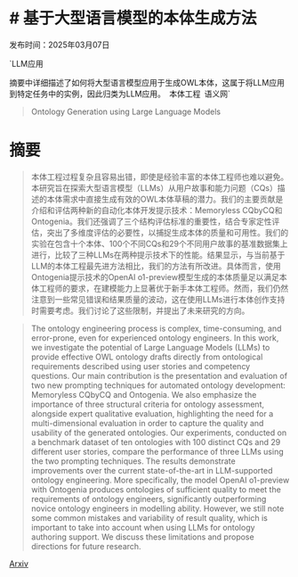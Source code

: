 # # 基于大型语言模型的本体生成方法

发布时间：2025年03月07日

`LLM应用

摘要中详细描述了如何将大型语言模型应用于生成OWL本体，这属于将LLM应用到特定任务中的实例，因此归类为LLM应用。` `本体工程` `语义网`

> Ontology Generation using Large Language Models

# 摘要

> 本体工程过程复杂且容易出错，即使是经验丰富的本体工程师也难以避免。本研究旨在探索大型语言模型（LLMs）从用户故事和能力问题（CQs）描述的本体需求中直接生成有效的OWL本体草稿的潜力。我们的主要贡献是介绍和评估两种新的自动化本体开发提示技术：Memoryless CQbyCQ和Ontogenia。我们还强调了三个结构评估标准的重要性，结合专家定性评估，突出了多维度评估的必要性，以捕捉生成本体的质量和可用性。我们的实验在包含十个本体、100个不同CQs和29个不同用户故事的基准数据集上进行，比较了三种LLMs在两种提示技术下的性能。结果显示，与当前基于LLM的本体工程最先进方法相比，我们的方法有所改进。具体而言，使用Ontogenia提示技术的OpenAI o1-preview模型生成的本体质量足以满足本体工程师的要求，在建模能力上显著优于新手本体工程师。然而，我们仍然注意到一些常见错误和结果质量的波动，这在使用LLMs进行本体创作支持时需要考虑。我们讨论了这些限制，并提出了未来研究的方向。

> The ontology engineering process is complex, time-consuming, and error-prone, even for experienced ontology engineers. In this work, we investigate the potential of Large Language Models (LLMs) to provide effective OWL ontology drafts directly from ontological requirements described using user stories and competency questions. Our main contribution is the presentation and evaluation of two new prompting techniques for automated ontology development: Memoryless CQbyCQ and Ontogenia. We also emphasize the importance of three structural criteria for ontology assessment, alongside expert qualitative evaluation, highlighting the need for a multi-dimensional evaluation in order to capture the quality and usability of the generated ontologies. Our experiments, conducted on a benchmark dataset of ten ontologies with 100 distinct CQs and 29 different user stories, compare the performance of three LLMs using the two prompting techniques. The results demonstrate improvements over the current state-of-the-art in LLM-supported ontology engineering. More specifically, the model OpenAI o1-preview with Ontogenia produces ontologies of sufficient quality to meet the requirements of ontology engineers, significantly outperforming novice ontology engineers in modelling ability. However, we still note some common mistakes and variability of result quality, which is important to take into account when using LLMs for ontology authoring support. We discuss these limitations and propose directions for future research.

[Arxiv](https://arxiv.org/abs/2503.05388)